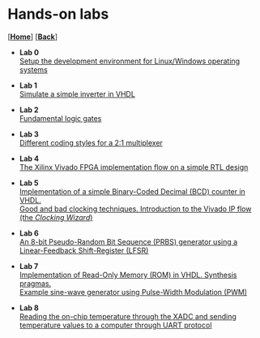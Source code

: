
# Hands-on labs
[[**Home**](https://github.com/lpacher/fphd)] [[**Back**](https://github.com/lpacher/fphd)]


* **Lab 0**<br/>
[Setup the development environment for Linux/Windows operating systems](
https://github.com/lpacher/fphd/tree/master/labs/lab0)

* **Lab 1**<br/>
[Simulate a simple inverter in VHDL](
https://github.com/lpacher/fphd/tree/master/labs/lab1)

* **Lab 2**<br/>
[Fundamental logic gates](
https://github.com/lpacher/fphd/tree/master/labs/lab2)

* **Lab 3**<br/>
[Different coding styles for a 2:1 multiplexer](
https://github.com/lpacher/fphd/tree/master/labs/lab3)

* **Lab 4**<br/>
[The Xilinx Vivado FPGA implementation flow on a simple RTL design](
https://github.com/lpacher/fphd/tree/master/labs/lab4)

* **Lab 5**<br/>
[Implementation of a simple Binary-Coded Decimal (BCD) counter in VHDL.<br/>
Good and bad clocking techniques. Introduction to the Vivado IP flow (the _Clocking Wizard_)](
https://github.com/lpacher/fphd/tree/master/labs/lab5)

* **Lab 6**<br/>
[An 8-bit Pseudo-Random Bit Sequence (PRBS) generator using a Linear-Feedback Shift-Register (LFSR)](
https://github.com/lpacher/fphd/tree/master/labs/lab6)

* **Lab 7**<br/>
[Implementation of Read-Only Memory (ROM) in VHDL. Synthesis pragmas.<br/>
Example sine-wave generator using Pulse-Width Modulation (PWM)](
https://github.com/lpacher/fphd/tree/master/labs/lab7)

* **Lab 8**<br/>
[Reading the on-chip temperature through the XADC and sending temperature values to a computer through UART protocol](
https://github.com/lpacher/fphd/tree/master/labs/lab8)

